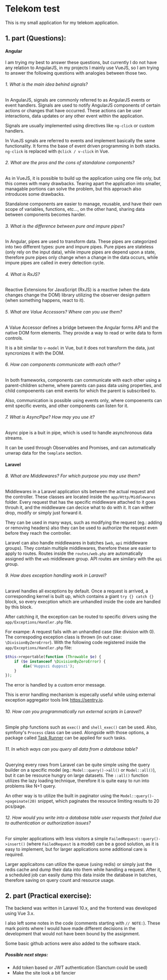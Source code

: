 # Telekom test
This is my small application for my telekom application.

## 1. part (Questions):
#### Angular
I am trying my best to answer these questions, but currently I do not have any relation to AngularJS, in my projects I mainly use VueJS, so I am trying to answer the following questions with analogies between those two.

###### 1. What is the main idea behind signals? 
In AngularJS, signals are commonly referred to as AngularJS events or event handlers. Signals are used to notify AngularJS components of certain actions or changes that have occurred. These actions can be user interactions, data updates or any other event within the application.

Signals are usually implemented using directives like `ng-click` or custom handlers.

In VueJS sgnals are referred to events and implement basically the same functionality. It forms the base of event driven programming in both stacks. `ng-click` is replaced with  `@click / v-click` in Vue.

###### 2. What are the pros and the cons of standalone components? 
As in VueJS, it is possible to build up the application using one file only, but this comes with many drawbacks. Tearing apart the application into smaller, managable portions can solve the problem, but this approach also introduces some drawbacks.

Standalone components are easier to manage, reusable, and have their own scope of variables, functions, etc..., on the other hand, sharing data between components becomes harder.

###### 3. What is the difference between pure and impure pipes? 
In Angular, pipes are used to transform data. These pipes are categorized into two different types: pure and impure pipes. Pure pipes are stateless (only rely on the input data), while impure pipes are depend upon a state, therefore pure pipes only change when a change in the data occurs, while impure pipes are called in every detection cycle.


###### 4. What is RxJS? 
Reactive Extensions for JavaScript (RxJS) is a reactive (when the data changes change the DOM) library utilizing the observer design pattern (when something happens, react to it). 

###### 5. What are Value Accessors? Where can you use them? 
A Value Accessor defines a bridge between the Angular forms API and the native DOM form elements. They provide a way to read or write data to form controls.

It is a bit similar to `v-model` in Vue, but it does not transform the data, just syncronizes it with the DOM.

###### 6. How can components communicate with each other? 
In both frameworks, components can communicate with each other using a parent-children scheme, where parents can pass data using properties, and child compoenents can emit events for which the parent is subscribed to.

Also, communication is possible using events only, where compoenents can emit specific events, and other components can listen for it.

###### 7. What is AsyncPipe? How may you use it?
Async pipe is a buit in pipe, which is used to handle asynchronous data streams. 

It can be used through Observables and Promises, and can automatically unwrap data for the `template` section.

#### Laravel
###### 8. What are Middlewares? For which purpose you may use them? 
Middlewares in a Laravel application sits between the actual request and the controller. These classes are located inside the `app/Http/Middlewares` folder. Every request that has the specific middleware attached to it goes throuh it, and the middleware can decice what to do with it. It can wither drop, modify or simply just forward it.

They can be used in many ways, such as modifying the request (eg.: adding or removing headers) also they can be used to authorize the request even before they reach the controller.    

Laravel can also handle middlewares in batches (`web`, `api` middleware groups). They contain multiple middlewares, therefore these are easier to apply to routes. Routes inside the `routes/web.php` are automatically assigned with the `web` middleware group. API routes are similary with the `api` group.


###### 9. How does exception handling work in Laravel? 
Laravel handles all exceptions by default. Once a request is arrived, a corresponding kernel is built up, which contains a giant `try {} catch {}` block, so every execption which are unhandled inside the code are handled by this block.

After catching it, the exception can be routed to specific drivers using the `app/Exceptions/Handler.php` file. 

For exampe: A request fails with an unhandled case (like division with 0). The correspoding exception class is thrown (in out case: `\DivisionByZeroError`). With the following code registered inside the `app/Exceptions/Handler.php` file:
```php
$this->reportable(function (Throwable $e) {
    if ($e instanceof \DivisionByZeroError) {
        die('Huppszi duppszi');
    }
});
```
The error is handled by a custom error message.

This is error handling mechanism is especally useful while using external exception aggregator tools link https://sentry.io.

###### 10. How can you programmatically run external scripts in Laravel? 
Simple php functions such as `exec()` and `shell_exec()` can be used. Also, symfony's `Process` class can be used. Alongside with those options, a package called [Task Runner](https://github.com/protonemedia/laravel-task-runner) can be applied for such tasks.

###### 11. In which ways can you query all data from a database table? 
Querying every rows from Laravel can be quite simple using the query builder on a specific model (eg.: `Model::query()->all()` or `Model::all()`), but it can be resource hungry on large datasets. The `::all()` function utilizes the lazy loading technique, therefore it is quite easy to run into problems like N+1 query.

An other way is to utilize the built in paginator using the `Model::query()->pageinate(20)` snippet, which paginates the resource limiting results to 20 pcs/page.
 
###### 12. How would you write into a database table user requests that failed due to authentication or authorization issues?  
For simpler applications with less visitors a simple `FailedRequest::query()->insert()` (where `FailedRequest` is a model) can be a good solution, as it is easy to implement, but for larger applications some additional care is required.

Larger applicaitons can utilize the queue (using redis) or simply just the redis cache and dump their data into them while handling a request. After it, a scheduled job can easily dump this data inside the database in batches, therefore saving on query count and resource usage.


## 2. part (Practical exercise):
The backend was written in Laravel 10.x, and the frontend was developed using Vue 3.x.

I also left some notes in the code (comments starting with `// NOTE:`). These mark points where I would have made different decisions in the development that would not have been bound by the assignment.

Some basic github actions were also added to the software stack.

##### Possible next steps:
- Add token based or JWT authentication (Sanctum could be used)
- Make the site look a bit fancier